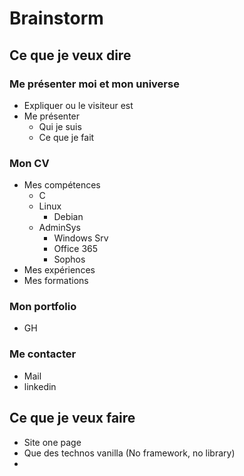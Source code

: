 # Brainstorm

## Ce que je veux dire

### Me présenter moi et mon universe

- Expliquer ou le visiteur est
- Me présenter
	- Qui je suis
	- Ce que je fait

### Mon CV

- Mes compétences
	- C
	- Linux
		- Debian
	- AdminSys
		- Windows Srv
		- Office 365
		- Sophos
- Mes expériences
- Mes formations

### Mon portfolio

- GH

### Me contacter

- Mail
- linkedin

## Ce que je veux faire

- Site one page
- Que des technos vanilla (No framework, no library)
-
